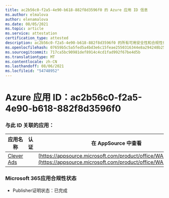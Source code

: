 ```yaml
---
title: ac2b56c0-f2a5-4e90-b618-882f8d3596f0 的 Azure 应用 ID 信息
ms.author: elmalova
author: elenamalova
ms.date: 08/05/2021
ms.topic: article
ms.service: attestation
certification_type: attested
description: ac2b56c0-f2a5-4e90-b618-882f8d3596f0 的所有可用安全性和合规性信息。
ms.openlocfilehash: 07659b5c5a5fed5a4bd3e6c15feae2550316344e8a294248b2552506af1fa3ba
ms.sourcegitcommit: 717ca5bc90981def8914c4cd1fad992f67be4d5b
ms.translationtype: MT
ms.contentlocale: zh-CN
ms.lasthandoff: 08/06/2021
ms.locfileid: "54748952"
---
```

# <a name="azure-app-id-ac2b56c0-f2a5-4e90-b618-882f8d3596f0"></a>Azure 应用 ID：ac2b56c0-f2a5-4e90-b618-882f8d3596f0


### <a name="apps-associated-with-this-id"></a>与此 ID 关联的应用：
| **应用名称** | **认证** | **在 AppSource 中查看** |
|--------------|---------------|-----------------------|
| [Clever Ads](https://docs.microsoft.com/microsoft-365-app-certification/forward/WA200001182) |  | [https://appsource.microsoft.com/product/office/WA200001182](https://appsource.microsoft.com/product/office/WA200001182) |

### <a name="microsoft-365-app-compliance-status"></a>Microsoft 365应用合规性状态
- Publisher证明状态：已完成
